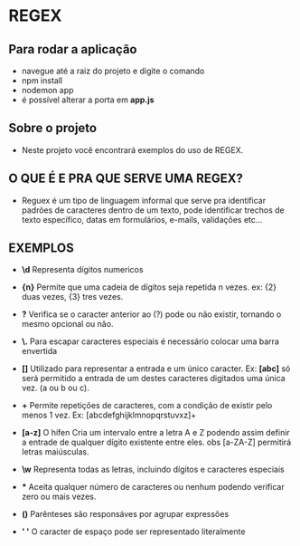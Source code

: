 # REGEX

## Para rodar a aplicação

- navegue até a raiz do projeto e digite o comando
- npm install
- nodemon app
- é possível alterar a porta em __app.js__

## __Sobre o projeto__

- Neste projeto você encontrará exemplos do uso de REGEX.

## O QUE É E PRA QUE SERVE UMA REGEX?

- Reguex é um tipo de linguagem informal que serve pra identificar padrões de caracteres dentro de um texto, pode identificar trechos de texto específico, datas em formulários, e-mails, validações etc...

## EXEMPLOS

- __\d__ Representa dígitos numericos

- __{n}__ Permite que uma cadeia de dígitos seja repetida n vezes. ex: {2} duas vezes, {3} tres vezes.

- __?__ Verifica se o caracter anterior ao (?) pode ou não existir, tornando o mesmo opcional ou não.

- __\\.__ Para escapar caracteres especiais é necessário colocar uma barra envertida

- __[]__ Utilizado para representar a entrada e um único caracter. Ex: __[abc]__ só será permitido a entrada de um destes caracteres digitados uma única vez. (a ou b ou c).

- __+__ Permite repetições de caracteres, com a condição de existir pelo menos 1 vez. Ex: [abcdefghijklmnopqrstuvxz]+

- __[a-z]__ O hífen Cria um intervalo entre a letra A e Z podendo assim definir a entrade de qualquer dígito existente entre eles. obs [a-ZA-Z] permitirá letras maiúsculas.

- __\\w__ Representa todas as letras, incluindo dígitos e caracteres especiais

- __*__ Aceita qualquer número de caracteres ou nenhum podendo verificar zero ou mais vezes.

- __()__ Parênteses são responsáves por agrupar expressões

- __' '__ O caracter de espaço pode ser representado literalmente
